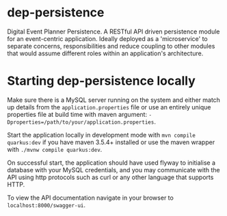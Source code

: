 # dep-persistence

Digital Event Planner Persistence. A RESTful API driven persistence module for an event-centric application.
Ideally deployed as a 'microservice' to separate concerns, responsibilities and reduce coupling to other modules that would assume different roles within an application's architecture.

# Starting dep-persistence locally

Make sure there is a MySQL server running on the system and either match up details from the `application.properties` file or use an entirely unique properties file at build time with maven argument: `-Dproperties=/path/to/your/application.properties`.

Start the application locally in development mode with `mvn compile quarkus:dev` if you have maven 3.5.4+ installed or use the maven wrapper with `./mvnw compile quarkus:dev`.

On successful start, the application should have used flyway to initialise a database with your MySQL credentials, and you may communicate with the API using http protocols such as curl or any other language that supports HTTP.

To view the API documentation navigate in your browser to `localhost:8000/swagger-ui`.
